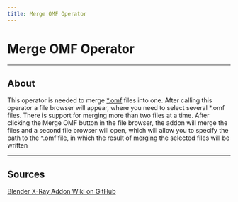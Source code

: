 ```yaml
---
title: Merge OMF Operator
---
```


# Merge OMF Operator

___

## About

This operator is needed to merge [*.omf](../../../references/file-formats/animations/omf.md) files into one. After calling this operator a file browser will appear, where you need to select several *.omf files. There is support for merging more than two files at a time. After clicking the Merge OMF button in the file browser, the addon will merge the files and a second file browser will open, which will allow you to specify the path to the \*.omf file, in which the result of merging the selected files will be written

___

## Sources

[Blender X-Ray Addon Wiki on GitHub](https://github.com/PavelBlend/blender-xray/wiki/Panel-OMF-Editor#%D0%BE%D0%BF%D0%B5%D1%80%D0%B0%D1%82%D0%BE%D1%80-merge-omf)
